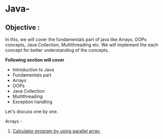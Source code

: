 # Java-

## Objective :
In this, we will cover the fundamentals part of java like Arrays, OOPs concepts, Java Collection, Multithreading etc. We will implement the each concept for better understanding of the concepts.

**Following section will cover**
- Introduction to Java 
- Fundamentals part 
- Arrays
- OOPs
- Java Collection
- Multithreading 
- Exception handling


Let's discuss one by one.

Arrays -
1. [Calculator program by using parallel array.](https://github.com/Ashish-Rana1/Java-/blob/main/Calculator.java)


